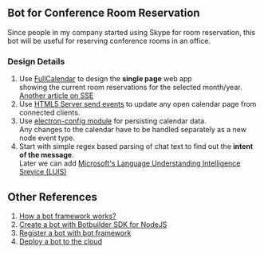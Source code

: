 ## Bot for Conference Room Reservation

Since people in my company started using Skype for room reservation, 
this bot will be useful for reserving conference rooms in an office.

### Design Details

1. Use [FullCalendar](https://fullcalendar.io/download/) to design the **single page** web app  
   showing the current room reservations for the selected month/year.  
   [Another article on SSE](http://www.developerdrive.com/2012/03/pushing-updates-to-the-web-page-with-html5-server-sent-events/)
1. Use [HTML5 Server send events](https://dzone.com/articles/html5-server-sent-events) to update any open calendar page from connected clients.
1. Use [electron-config module](https://github.com/sindresorhus/electron-config) for persisting calendar data.  
   Any changes to the calendar have to be handled separately as a new node event type.
1. Start with simple regex based parsing of chat text to find out the **intent of the message**.  
   Later we can add [Microsoft's Language Understanding Intelligence Srevice (LUIS)](https://www.luis.ai/home/index)

## Other References

1. [How a bot framework works?](https://docs.microsoft.com/en-us/bot-framework/overview-how-bot-framework-works)
1. [Create a bot with Botbuilder SDK for NodeJS](https://docs.microsoft.com/en-us/bot-framework/nodejs/bot-builder-nodejs-quickstart)
1. [Register a bot with bot framework](https://docs.microsoft.com/en-us/bot-framework/portal-register-bot)
1. [Deploy a bot to the cloud](https://docs.microsoft.com/en-us/bot-framework/deploy-bot-overview)